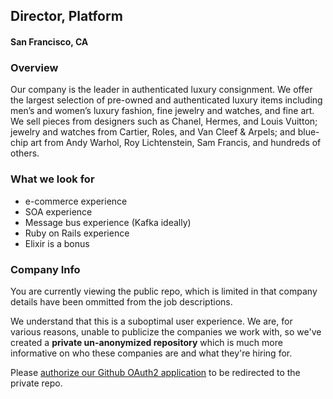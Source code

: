 ## Director, Platform
#### San Francisco, CA

### Overview
Our company is the leader in authenticated luxury consignment. We offer the largest selection of pre-owned and authenticated luxury items including men’s and women’s luxury fashion, fine jewelry and watches, and fine art. We sell pieces from designers such as Chanel, Hermes, and Louis Vuitton; jewelry and watches from Cartier, Roles, and Van Cleef & Arpels; and blue-chip art from Andy Warhol, Roy Lichtenstein, Sam Francis, and hundreds of others.

### What we look for
+ e-commerce experience
+ SOA experience
+ Message bus experience (Kafka ideally)
+ Ruby on Rails experience
+ Elixir is a bonus


### Company Info
You are currently viewing the public repo, which is limited in that company details have been ommitted from the job descriptions.  
    
We understand that this is a suboptimal user experience.  We are, for various reasons, unable to publicize the companies we work with, so we've
created a **private un-anonymized repository** which is much more informative on who these companies are and what they're hiring for.  
    
Please [authorize our Github OAuth2 application](https://letsrockit.co/users/auth/github?job_id=vghlifjlywxszwfs-director-platform) to be redirected to the private repo.
